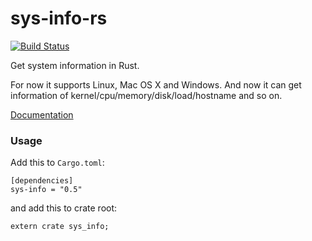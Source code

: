 # sys-info-rs

[![Build Status](https://travis-ci.org/FillZpp/sys-info-rs.svg?branch=master)](https://travis-ci.org/FillZpp/sys-info-rs)

Get system information in Rust.

For now it supports Linux, Mac OS X and Windows.
And now it can get information of kernel/cpu/memory/disk/load/hostname and so on.

[Documentation](https://docs.rs/sys-info)

### Usage
Add this to `Cargo.toml`:

```
[dependencies]
sys-info = "0.5"
```

and add this to crate root:

```
extern crate sys_info;
```

